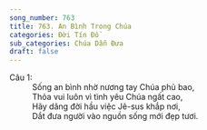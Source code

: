 ```yaml
---
song_number: 763
title: 763. An Bình Trong Chúa
categories: Đời Tín Đồ
sub_categories: Chúa Dẫn Đưa
draft: false
---
```

<dl><dt>Câu 1:</dt><dd data-verse="1">Sống an bình nhờ nương tay Chúa phủ bao, <br/>Thỏa vui luôn vì tình yêu Chúa ngất cao, <br/>Hãy dâng đời hầu việc Jê-sus khắp nơi, <br/>Dắt đưa người vào nguồn sống mới đẹp tươi. </dd></dl>